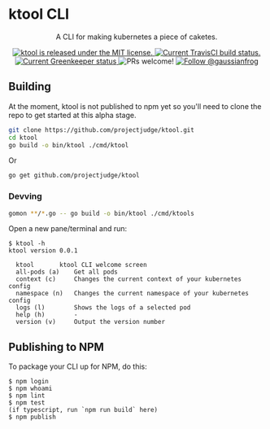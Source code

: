 # ktool CLI

</h3>
<p align="center">
  A CLI for making kubernetes a piece of caketes.
</p>
<p align="center">
  <a href="https://github.com/projectjudge/ktool/blob/master/LICENSE">
    <img src="https://img.shields.io/badge/license-MIT-blue.svg" alt="ktool is released under the MIT license." />
  </a>
  <a href="https://travis-ci.org/projectjudge/ktool">
    <img src="https://travis-ci.org/projectjudge/ktool.svg?branch=master" alt="Current TravisCI build status." />
  </a>
  <a href="https://greenkeeper.io/">
    <img src="https://badges.greenkeeper.io/projectjudge/ktool.svg" alt="Current Greenkeeper status" />
  </a>
  <a >
    <img src="https://img.shields.io/badge/PRs-welcome-brightgreen.svg" alt="PRs welcome!" />
  </a>
  <a href="https://twitter.com/intent/follow?screen_name=gaussianfrog">
    <img src="https://img.shields.io/twitter/follow/gaussianfrog.svg?label=Follow%20@gaussianfrog" alt="Follow @gaussianfrog" />
  </a>
</p>

## Building

At the moment, ktool is not published to npm yet so you'll need to clone the repo to get started at this alpha stage.

```bash
git clone https://github.com/projectjudge/ktool.git
cd ktool
go build -o bin/ktool ./cmd/ktool
```

Or

```bash
go get github.com/projectjudge/ktool
```

### Devving

```bash
gomon **/*.go -- go build -o bin/ktool ./cmd/ktools
```

Open a new pane/terminal and run:

```shell
$ ktool -h
ktool version 0.0.1

  ktool       ktool CLI welcome screen
  all-pods (a)    Get all pods
  context (c)     Changes the current context of your kubernetes config
  namespace (n)   Changes the current namespace of your kubernetes config
  logs (l)        Shows the logs of a selected pod
  help (h)        -
  version (v)     Output the version number
```

## Publishing to NPM

To package your CLI up for NPM, do this:

```shell
$ npm login
$ npm whoami
$ npm lint
$ npm test
(if typescript, run `npm run build` here)
$ npm publish
```

